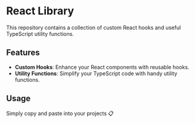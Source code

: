 # React Library

This repository contains a collection of custom React hooks and useful TypeScript utility functions.

## Features

- **Custom Hooks**: Enhance your React components with reusable hooks.
- **Utility Functions**: Simplify your TypeScript code with handy utility functions.

## Usage

Simply copy and paste into your projects 📋
